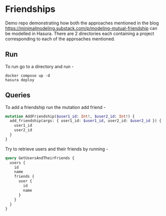# Friendships

Demo repo demonstrating how both the approaches mentioned in the blog <https://minimalmodeling.substack.com/p/modeling-mutual-friendship>
can be modelled in Hasura. There are 2 directories each containing a project
corresponding to each of the approaches mentioned.

## Run

To run go to a directory and run -

```
docker compose up -d
hasura deploy
```

## Queries

To add a friendship run the mutation add friend -

```graphql
mutation AddFriendship($user1_id: Int!, $user2_id: Int!) {
  add_friendship(args: { user1_id: $user1_id, user2_id: $user2_id }) {
    user1_id
    user2_id
  }
}
```

Try to retrieve users and their friends by running -

```graphql
query GetUsersAndTheirFriends {
  users {
    id
    name
    friends {
      user {
        id
        name
      }
    }
  }
}
```
